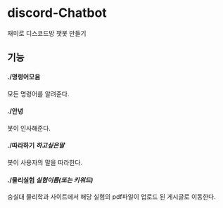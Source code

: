# discord-Chatbot
재미로 디스코드방 챗봇 만들기
## 기능
#### ./명령어모음  
모든 명령어를 알려준다.
#### ./안녕   
봇이 인사해준다.
#### ./따라하기 ***하고싶은말***
봇이 사용자의 말을 따라한다.
#### ./물리실험 ***실험이름(또는 키워드)***
숭실대 물리학과 사이트에서 해당 실험의 pdf파일이 업로드 된 게시글로 이동한다.

